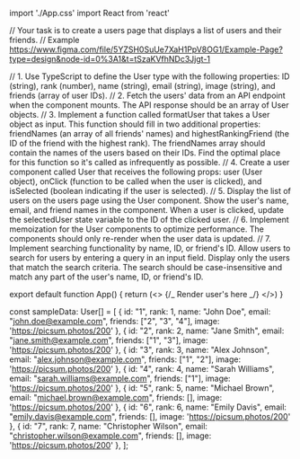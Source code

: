 import './App.css'
import React from 'react'

// Your task is to create a users page that displays a list of users and their friends.
// Example https://www.figma.com/file/5YZSH0SuUe7XaH1PpV8OG1/Example-Page?type=design&node-id=0%3A1&t=tSzaKVfhNDc3Jjgt-1

// 1. Use TypeScript to define the User type with the following properties: ID (string), rank (number), name (string), email (string), image (string), and friends (array of user IDs).
// 2. Fetch the users' data from an API endpoint when the component mounts. The API response should be an array of User objects.
// 3. Implement a function called formatUser that takes a User object as input. This function should fill in two additional properties: friendNames (an array of all friends' names) and highestRankingFriend (the ID of the friend with the highest rank). The friendNames array should contain the names of the users based on their IDs. Find the optimal place for this function so it's called as infrequently as possible.
// 4. Create a user component called User that receives the following props: user (User object), onClick (function to be called when the user is clicked), and isSelected (boolean indicating if the user is selected).
// 5. Display the list of users on the users page using the User component. Show the user's name, email, and friend names in the component. When a user is clicked, update the selectedUser state variable to the ID of the clicked user.
// 6. Implement memoization for the User components to optimize performance. The components should only re-render when the user data is updated.
// 7. Implement searching functionality by name, ID, or friend's ID. Allow users to search for users by entering a query in an input field. Display only the users that match the search criteria. The search should be case-insensitive and match any part of the user's name, ID, or friend's ID.

export default function App() {
return (<>
{/_ Render user's here _/}
</>)
}

const sampleData: User[] = [
{ id: "1", rank: 1, name: "John Doe", email: "john.doe@example.com", friends: ["2", "3", "4"], image: 'https://picsum.photos/200' },
{ id: "2", rank: 2, name: "Jane Smith", email: "jane.smith@example.com", friends: ["1", "3"], image: 'https://picsum.photos/200' },
{ id: "3", rank: 3, name: "Alex Johnson", email: "alex.johnson@example.com", friends: ["1", "2"], image: 'https://picsum.photos/200' },
{ id: "4", rank: 4, name: "Sarah Williams", email: "sarah.williams@example.com", friends: ["1"], image: 'https://picsum.photos/200' },
{ id: "5", rank: 5, name: "Michael Brown", email: "michael.brown@example.com", friends: [], image: 'https://picsum.photos/200' },
{ id: "6", rank: 6, name: "Emily Davis", email: "emily.davis@example.com", friends: [], image: 'https://picsum.photos/200' },
{ id: "7", rank: 7, name: "Christopher Wilson", email: "christopher.wilson@example.com", friends: [], image: 'https://picsum.photos/200' },
];
